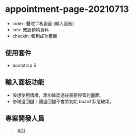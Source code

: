 # appointment-page-20210713

- index: 醫院平板畫面 (輸入面板)
- info: 確認預約資料
- checkin: 報到成功畫面

## 使用套件
- bootstrap 5

## 輸入面板功能
- 設想使用情境，添加確認過後需要停留的畫面。
- 修理退回鍵：讓退回鍵不會將初始 board 狀態破壞。

## 專案開發人員

> [AOI](https://github.com/aoigj100a)
